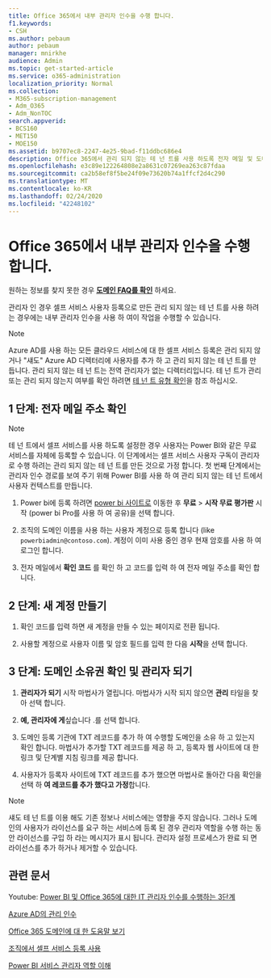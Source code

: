 ```yaml
---
title: Office 365에서 내부 관리자 인수을 수행 합니다.
f1.keywords:
- CSH
ms.author: pebaum
author: pebaum
manager: mnirkhe
audience: Admin
ms.topic: get-started-article
ms.service: o365-administration
localization_priority: Normal
ms.collection:
- M365-subscription-management
- Adm_O365
- Adm_NonTOC
search.appverid:
- BCS160
- MET150
- MOE150
ms.assetid: b9707ec8-2247-4e25-9bad-f11ddbc686e4
description: Office 365에서 관리 되지 않는 테 넌 트를 사용 하도록 전자 메일 및 도메인 소유권을 확인 하는 방법을 알아봅니다.
ms.openlocfilehash: e3c89e122264808e2a8631c07269ea263c87fdaa
ms.sourcegitcommit: ca2b58ef8f5be24f09e73620b74a1ffcf2d4c290
ms.translationtype: MT
ms.contentlocale: ko-KR
ms.lasthandoff: 02/24/2020
ms.locfileid: "42248102"
---
```

# <a name="perform-an-internal-admin-takeover-in-office-365"></a>Office 365에서 내부 관리자 인수을 수행 합니다.

 원하는 정보를 찾지 못한 경우 **[도메인 FAQ를 확인](../setup/domains-faq.md)** 하세요. 

관리자 인 경우 셀프 서비스 사용자 등록으로 만든 관리 되지 않는 테 넌 트를 사용 하려는 경우에는 내부 관리자 인수을 사용 하 여이 작업을 수행할 수 있습니다.

> [!NOTE]
> Azure AD를 사용 하는 모든 클라우드 서비스에 대 한 셀프 서비스 등록은 관리 되지 않거나 "섀도" Azure AD 디렉터리에 사용자를 추가 하 고 관리 되지 않는 테 넌 트를 만듭니다. 관리 되지 않는 테 넌 트는 전역 관리자가 없는 디렉터리입니다. 테 넌 트가 관리 또는 관리 되지 않는지 여부를 확인 하려면 [테 넌 트 유형 확인](https://docs.microsoft.com/power-platform/admin/powerapps-gdpr-dsr-guide-systemlogs#determining-tenant-type)을 참조 하십시오. 
  
## <a name="step-1-verify-your-email-address"></a>1 단계: 전자 메일 주소 확인

> [!NOTE]
> 테 넌 트에서 셀프 서비스를 사용 하도록 설정한 경우 사용자는 Power BI와 같은 무료 서비스를 자체에 등록할 수 있습니다. 이 단계에서는 셀프 서비스 사용자 구독이 관리자로 수행 하려는 관리 되지 않는 테 넌 트를 만든 것으로 가정 합니다. 첫 번째 단계에서는 관리자 인수 경로를 보여 주기 위해 Power BI를 사용 하 여 관리 되지 않는 테 넌 트에서 사용자 컨텍스트를 만듭니다.

1. Power bi에 등록 하려면 [power bi 사이트로](https://powerbi.com) 이동한 후 **무료** > **시작 무료 평가판** 시작 (power bi Pro를 사용 하 여 공유)을 선택 합니다. 

2. 조직의 도메인 이름을 사용 하는 사용자 계정으로 등록 합니다 (like `powerbiadmin@contoso.com`). 계정이 이미 사용 중인 경우 현재 암호를 사용 하 여 로그인 합니다.

3. 전자 메일에서 **확인 코드** 를 확인 하 고 코드를 입력 하 여 전자 메일 주소를 확인 합니다.
    
## <a name="step-2-create-a-new-account"></a>2 단계: 새 계정 만들기

1. 확인 코드를 입력 하면 새 계정을 만들 수 있는 페이지로 전환 됩니다. 
    
2. 사용할 계정으로 사용자 이름 및 암호 필드를 입력 한 다음 **시작**을 선택 합니다. 
    
## <a name="step-3-verify-domain-ownership-and-become-the-admin"></a>3 단계: 도메인 소유권 확인 및 관리자 되기

1. **관리자가 되기** 시작 마법사가 열립니다. 마법사가 시작 되지 않으면 **관리** 타일을 찾아 선택 합니다. 

2. **예, 관리자에 게**싶습니다 .를 선택 합니다.

3. 도메인 등록 기관에 TXT 레코드를 추가 하 여 수행할 도메인을 소유 하 고 있는지 확인 합니다. 마법사가 추가할 TXT 레코드를 제공 하 고, 등록자 웹 사이트에 대 한 링크 및 단계별 지침 링크를 제공 합니다.
    
4. 사용자가 등록자 사이트에 TXT 레코드를 추가 했으면 마법사로 돌아간 다음 확인을 선택 하 **여 레코드를 추가 했다고 가정**합니다.
    
> [!NOTE]
> 섀도 테 넌 트를 이용 해도 기존 정보나 서비스에는 영향을 주지 않습니다. 그러나 도메인의 사용자가 라이선스를 요구 하는 서비스에 등록 된 경우 관리자 역할을 수행 하는 동안 라이선스를 구입 하 라는 메시지가 표시 됩니다. 관리자 설정 프로세스가 완료 되 면 라이선스를 추가 하거나 제거할 수 있습니다. 
  
## <a name="related-articles"></a>관련 문서

Youtube: [Power BI 및 Office 365에 대한 IT 관리자 인수를 수행하는 3단계](https://www.youtube.com/watch?v=xt5EsrQBZZk)

[Azure AD의 관리 인수](https://docs.microsoft.com/azure/active-directory/users-groups-roles/domains-admin-takeover)

[Office 365 도메인에 대 한 도움말 보기](../get-help-with-domains/get-help-with-domains.md)

[조직에서 셀프 서비스 등록 사용](self-service-sign-up.md)
  
[Power BI 서비스 관리자 역할 이해](https://docs.microsoft.com/power-bi/service-admin-role)

